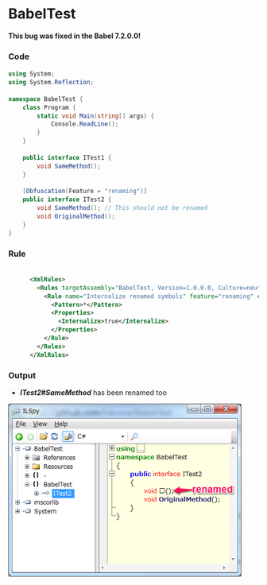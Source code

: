 BabelTest
=========

**This bug was fixed in the Babel 7.2.0.0!**

### Code

```c#
using System;
using System.Reflection;

namespace BabelTest {
    class Program {
        static void Main(string[] args) {
            Console.ReadLine();
        }
    }

    public interface ITest1 {
        void SameMethod();
    }

    [Obfuscation(Feature = "renaming")]
    public interface ITest2 {
        void SameMethod(); // This should not be renamed
        void OriginalMethod();
    }
}

```

### Rule

```xml

      <XmlRules>
        <Rules targetAssembly="BabelTest, Version=1.0.0.0, Culture=neutral, PublicKeyToken=null">
          <Rule name="Internalize renamed symbols" feature="renaming" exclude="false">
            <Pattern>*</Pattern>
            <Properties>
              <Internalize>true</Internalize>
            </Properties>
          </Rule>
        </Rules>
      </XmlRules>
```

### Output

* ___ITest2#SameMethod___ has been renamed too

![image](/BabelTest.png)
